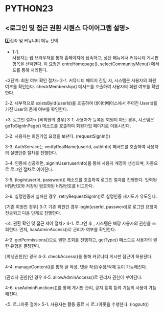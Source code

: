 # PYTHON23


## <로그인 및 접근 권환 시퀀스 다이어그램 설명>

1️⃣접속 및 커뮤니티 메뉴 선택
- 1-1.<br>
  사용자는 웹 브라우저를 통해 홈페이지에 접속하고, 상단 메뉴에서 커뮤니티 게시판 항목을 선택한다.  이 요청은 entreHomepage(), selectCommunityMenu() 메서드를 통해 처리된다.


<2단계: 회원 여부 확인 절차>
2-1.
커뮤니티 페이지 진입 시, 시스템은 사용자의 회원 여부를 확인한다.
checkMembership() 메서드를 호출하여 사용자의 회원 여부를 확인한다.

2-2.
내부적으로 existsById(userId)를 호출하여 데이터베이스에서 주어진 UserId를 가진 User의 존재 여부를 확인한다.

<3. 로그인 절차>
[비회원의 경우]
3-1.
사용자가 등록된 회원이 아닌 경우,
시스템은 goToSignInPage() 메소드를 호출하여 회원가입 페이지로 이동시킨다.

3-2.
사용자는 회원가입 요청을 보낸다. (requestSignIn())

3-3.
AuthService는 verifyRealName(userId, authInfo) 메서드를 호출하여  사용자의 실명인증 절차를 진행한다.

3-4.
인증에 성공하면, signInUser(userInfo)를 통해 사용자 계정이 생성되며, 자동으로 로그인 절차로 이어진다.

3-5.
(login(userId, password)) 메소드를 호출하여 로그인 절차를 진행한다.
입력된 비밀번호와 저장된 암호화된 비밀번호를 비교한다.

3-6.
실명인증에 실패한 경우,
retryRequestSignIn()로 실명인증 재시도가 유도된다.

[기존 회원인 경우]
3-7.
기존 회원인 경우 login(userId, password)로 로그인 요청이 전송되고 다음 단계로 진행한다.

<4. 권환 확인 및 접근 제어 절차>
4-1.
로그인 후 , 시스템은 해당 사용자의 권한을 조회한다.
먼저, hasAdminAccess()로 관리자 여부를 확인한다.

4-2.
getPermissions()으로 권한 조회를 진행하고,
getType() 메소드로 사용자의 권한 유형을 결정한다.

[학생권한]인 경우
4-3.
checkAccess()를 통해 커뮤니티 게시판 접근이 허용된다.

4-4.
manageContent()를 통해 글 작성, 댓글 작성/수정/삭제 등이 가능해진다.

[관리자 권한]인 경우
4-5.
allowAdminAccess()로 관리자 권한이 부여된다.

4-6.
useAdminFunctions()를 통해 게시판 관리, 공지 등록 등의 기능의 사용이 가능해진다.

<5. 로그아웃 절차>
5-1.
사용자는 활동 종료 시 로그아웃을 수행한다. (logout())
